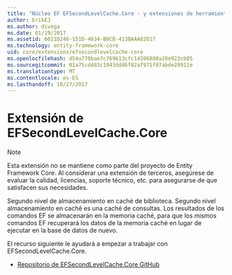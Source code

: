 ```yaml
---
title: "Núcleo EF EFSecondLevelCache.Core - y extensiones de herramientas:"
author: ErikEJ
ms.author: divega
ms.date: 01/19/2017
ms.assetid: 6021D246-151D-4634-B0CB-413BAAA82D17
ms.technology: entity-framework-core
uid: core/extensions/efsecondlevelcache-core
ms.openlocfilehash: d54a770bae7c769613cfc14306880a28e923cb05
ms.sourcegitcommit: 01a75cd483c1943ddd6f82af971f07abde20912e
ms.translationtype: MT
ms.contentlocale: es-ES
ms.lasthandoff: 10/27/2017
---
```

# <a name="efsecondlevelcachecore-extension"></a>Extensión de EFSecondLevelCache.Core

> [!NOTE]  
> Esta extensión no se mantiene como parte del proyecto de Entity Framework Core. Al considerar una extensión de terceros, asegúrese de evaluar la calidad, licencias, soporte técnico, etc. para asegurarse de que satisfacen sus necesidades.

Segundo nivel de almacenamiento en caché de biblioteca. Segundo nivel almacenamiento en caché es una caché de consultas. Los resultados de los comandos EF se almacenarán en la memoria caché, para que los mismos comandos EF recuperará los datos de la memoria caché en lugar de ejecutar en la base de datos de nuevo.

El recurso siguiente le ayudará a empezar a trabajar con EFSecondLevelCache.Core.
* [Repositorio de EFSecondLevelCache.Core GitHub](https://github.com/VahidN/EFSecondLevelCache.Core/)
